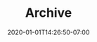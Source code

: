 ---
title: "Archive"
date: 2020-01-01T14:26:50-07:00
type: "archives"
categories: []
tags: []
draft: false
---